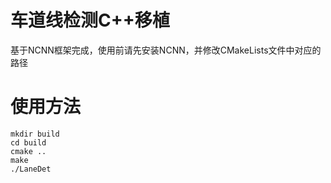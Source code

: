 # 车道线检测C++移植
基于NCNN框架完成，使用前请先安装NCNN，并修改CMakeLists文件中对应的路径
# 使用方法
```
mkdir build
cd build
cmake ..
make
./LaneDet
```